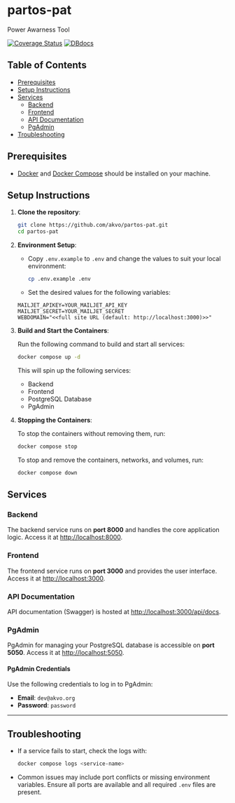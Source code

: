 # partos-pat
Power Awarness Tool

[![Coverage Status](https://coveralls.io/repos/github/akvo/partos-pat/badge.svg?branch=main)](https://coveralls.io/github/akvo/partos-pat?branch=main) [![DBdocs](https://img.shields.io/website?url=http%3A%2F%2Fdbdocs.io%2Fakvo%2Fpartos-pat&style=flat&logo=docsdotrs&logoColor=%23fff&label=dbdocs&labelColor=%230246cc&color=%235e5e5e&link=http%3A%2F%2Fdbdocs.io%2Fakvo%2Fpartos-pat)](https://dbdocs.io/akvo/partos-pat)

## Table of Contents

- [Prerequisites](#prerequisites)
- [Setup Instructions](#setup-instructions)
- [Services](#services)
  - [Backend](#backend)
  - [Frontend](#frontend)
  - [API Documentation](#api-documentation)
  - [PgAdmin](#pgadmin)
- [Troubleshooting](#troubleshooting)

## Prerequisites

- [Docker](https://www.docker.com/get-started) and [Docker Compose](https://docs.docker.com/compose/install/) should be installed on your machine.

## Setup Instructions

1. **Clone the repository**:
   ```bash
   git clone https://github.com/akvo/partos-pat.git
   cd partos-pat
   ```

2. **Environment Setup**:
   - Copy `.env.example` to `.env` and change the values to suit your local environment:
     ```bash
     cp .env.example .env
     ```
   - Set the desired values for the following variables:
   ```
   MAILJET_APIKEY=YOUR_MAILJET_API_KEY
   MAILJET_SECRET=YOUR_MAILJET_SECRET
   WEBDOMAIN="<<full site URL (default: http://localhost:3000)>>"
   ```

3. **Build and Start the Containers**:

   Run the following command to build and start all services:
   ```bash
   docker compose up -d
   ```
   This will spin up the following services:
   - Backend
   - Frontend
   - PostgreSQL Database
   - PgAdmin

4. **Stopping the Containers**:

   To stop the containers without removing them, run:
   ```bash
   docker compose stop
   ```

   To stop and remove the containers, networks, and volumes, run:
   ```bash
   docker compose down
   ```

## Services

### Backend

The backend service runs on **port 8000** and handles the core application logic. Access it at [http://localhost:8000](http://localhost:8000).

### Frontend

The frontend service runs on **port 3000** and provides the user interface. Access it at [http://localhost:3000](http://localhost:3000).

### API Documentation

API documentation (Swagger) is hosted at [http://localhost:3000/api/docs](http://localhost:3000/api/docs).

### PgAdmin

PgAdmin for managing your PostgreSQL database is accessible on **port 5050**. Access it at [http://localhost:5050](http://localhost:5050).

#### PgAdmin Credentials

Use the following credentials to log in to PgAdmin:

- **Email**: `dev@akvo.org`
- **Password**: `password`


---
## Troubleshooting

- If a service fails to start, check the logs with:
  ```bash
  docker compose logs <service-name>
  ```

- Common issues may include port conflicts or missing environment variables. Ensure all ports are available and all required `.env` files are present.
